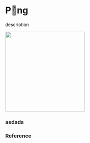 # P🏓ng
descriotion

<img src="/README Files//pong.gif" width="250" height="250"/>


### asdads

### Reference
